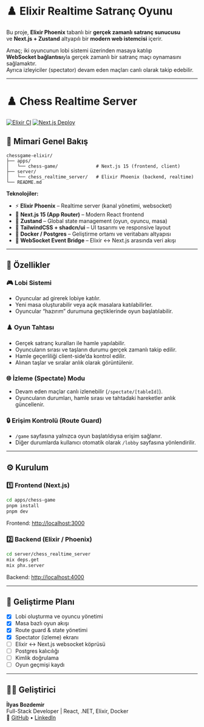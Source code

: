 # ♟️ Elixir Realtime Satranç Oyunu

Bu proje, **Elixir Phoenix** tabanlı bir **gerçek zamanlı satranç sunucusu**  
ve **Next.js + Zustand** altyapılı bir **modern web istemcisi** içerir.

Amaç; iki oyuncunun lobi sistemi üzerinden masaya katılıp  
**WebSocket bağlantısı**yla gerçek zamanlı bir satranç maçı oynamasını sağlamaktır.  
Ayrıca izleyiciler (spectator) devam eden maçları canlı olarak takip edebilir.

---


# ♟️ Chess Realtime Server

[![Elixir CI](https://github.com/ilyasbozdemir/chessgame-elixir/actions/workflows/elixir.yml/badge.svg)](https://github.com/ilyasbozdemir/chessgame-elixir/actions/workflows/elixir.yml)
[![Next.js Deploy](https://github.com/ilyasbozdemir/chessgame-elixir/actions/workflows/deploy.yml/badge.svg)](https://github.com/ilyasbozdemir/chessgame-elixir/actions/workflows/deploy.yml)



## 🧱 Mimari Genel Bakış

```
chessgame-elixir/
├── apps/
│   └── chess-game/              # Next.js 15 (frontend, client)
├── server/
│   └── chess_realtime_server/   # Elixir Phoenix (backend, realtime)
└── README.md
```

**Teknolojiler:**

- ⚡ **Elixir Phoenix** – Realtime server (kanal yönetimi, websocket)
- 🧩 **Next.js 15 (App Router)** – Modern React frontend
- 🧠 **Zustand** – Global state management (oyun, oyuncu, masa)
- 💨 **TailwindCSS + shadcn/ui** – UI tasarımı ve responsive layout
- 🐳 **Docker / Postgres** – Geliştirme ortamı ve veritabanı altyapısı
- 🔁 **WebSocket Event Bridge** – Elixir ↔ Next.js arasında veri akışı

---

## 🚀 Özellikler

### 🎮 Lobi Sistemi

- Oyuncular ad girerek lobiye katılır.
- Yeni masa oluşturabilir veya açık masalara katılabilirler.
- Oyuncular “hazırım” durumuna geçtiklerinde oyun başlatılabilir.

### ♟️ Oyun Tahtası

- Gerçek satranç kuralları ile hamle yapılabilir.
- Oyuncuların sırası ve taşların durumu gerçek zamanlı takip edilir.
- Hamle geçerliliği client-side’da kontrol edilir.
- Alınan taşlar ve sıralar anlık olarak görüntülenir.

### 🌐 İzleme (Spectate) Modu

- Devam eden maçlar canlı izlenebilir (`/spectate/[tableId]`).
- Oyuncuların durumları, hamle sırası ve tahtadaki hareketler anlık güncellenir.

### 🔒 Erişim Kontrolü (Route Guard)

- `/game` sayfasına yalnızca oyun başlatıldıysa erişim sağlanır.
- Diğer durumlarda kullanıcı otomatik olarak `/lobby` sayfasına yönlendirilir.

---

## ⚙️ Kurulum

### 1️⃣ Frontend (Next.js)

```bash
cd apps/chess-game
pnpm install
pnpm dev
```

Frontend: [http://localhost:3000](http://localhost:3000)

### 2️⃣ Backend (Elixir / Phoenix)

```bash
cd server/chess_realtime_server
mix deps.get
mix phx.server
```

Backend: [http://localhost:4000](http://localhost:4000)

---

## 🧩 Geliştirme Planı

- [x] Lobi oluşturma ve oyuncu yönetimi
- [x] Masa bazlı oyun akışı
- [x] Route guard & state yönetimi
- [x] Spectator (izleme) ekranı
- [ ] Elixir ↔ Next.js websocket köprüsü
- [ ] Postgres kalıcılığı
- [ ] Kimlik doğrulama
- [ ] Oyun geçmişi kaydı

---

## 👨‍💻 Geliştirici

**İlyas Bozdemir**  
Full-Stack Developer | React, .NET, Elixir, Docker  
🔗 [GitHub](https://github.com/ilyasbozdemir) • [LinkedIn](https://www.linkedin.com/in/bozdemir-ilyas/)
